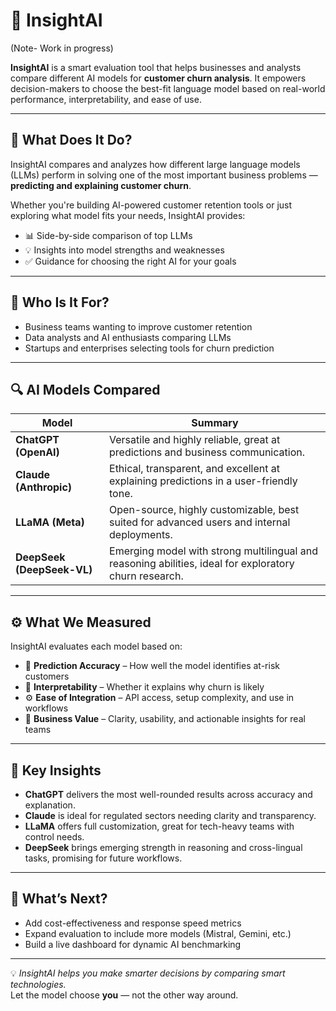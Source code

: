 # 🤖 InsightAI  
(Note- Work in progress)

**InsightAI** is a smart evaluation tool that helps businesses and analysts compare different AI models for **customer churn analysis**. It empowers decision-makers to choose the best-fit language model based on real-world performance, interpretability, and ease of use.

---

## 📌 What Does It Do?

InsightAI compares and analyzes how different large language models (LLMs) perform in solving one of the most important business problems — **predicting and explaining customer churn**.

Whether you're building AI-powered customer retention tools or just exploring what model fits your needs, InsightAI provides:

- 📊 Side-by-side comparison of top LLMs  
- 💡 Insights into model strengths and weaknesses  
- ✅ Guidance for choosing the right AI for your goals

---

## 🤝 Who Is It For?

- Business teams wanting to improve customer retention  
- Data analysts and AI enthusiasts comparing LLMs  
- Startups and enterprises selecting tools for churn prediction

---

## 🔍 AI Models Compared

| Model                 | Summary |
|----------------------|---------|
| **ChatGPT (OpenAI)** | Versatile and highly reliable, great at predictions and business communication. |
| **Claude (Anthropic)** | Ethical, transparent, and excellent at explaining predictions in a user-friendly tone. |
| **LLaMA (Meta)**      | Open-source, highly customizable, best suited for advanced users and internal deployments. |
| **DeepSeek (DeepSeek-VL)** | Emerging model with strong multilingual and reasoning abilities, ideal for exploratory churn research. |

---

## ⚙️ What We Measured

InsightAI evaluates each model based on:

- 🔮 **Prediction Accuracy** – How well the model identifies at-risk customers  
- 💬 **Interpretability** – Whether it explains why churn is likely  
- ⚙️ **Ease of Integration** – API access, setup complexity, and use in workflows  
- 💼 **Business Value** – Clarity, usability, and actionable insights for real teams  

---

## 🌟 Key Insights

- **ChatGPT** delivers the most well-rounded results across accuracy and explanation.
- **Claude** is ideal for regulated sectors needing clarity and transparency.
- **LLaMA** offers full customization, great for tech-heavy teams with control needs.
- **DeepSeek** brings emerging strength in reasoning and cross-lingual tasks, promising for future workflows.

---

## 🚀 What’s Next?

- Add cost-effectiveness and response speed metrics  
- Expand evaluation to include more models (Mistral, Gemini, etc.)  
- Build a live dashboard for dynamic AI benchmarking  

---

💡 *InsightAI helps you make smarter decisions by comparing smart technologies.*  
Let the model choose **you** — not the other way around.
